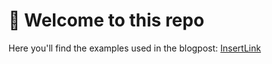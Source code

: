 # :wave: Welcome to this repo

Here you'll find the examples used in the blogpost: [InsertLink](https://solidify.dev)